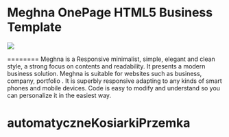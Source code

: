 Meghna OnePage HTML5 Business Template
========
<img src="https://cloud.githubusercontent.com/assets/10640964/6306960/0ac45dea-b962-11e4-8bd6-f7d5283701e1.jpg" />

========
Meghna is a Responsive minimalist, simple, elegant and clean style, a strong focus on contents and readability. It presents a modern business solution. Meghna is suitable for websites such as business, company, portfolio . It is superbly responsive adapting to any kinds of smart phones and mobile devices. Code is easy to modify and understand so you can personalize it in the easiest way.
# automatyczneKosiarkiPrzemka
